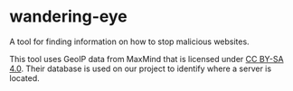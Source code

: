 # wandering-eye

A tool for finding information on how to stop malicious websites.

This tool uses GeoIP data from MaxMind that is licensed under [CC BY-SA 4.0](https://creativecommons.org/licenses/by-sa/4.0/). Their database is used on our project to identify where a server is located.